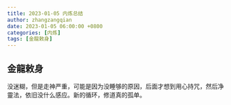 ```yaml
---
title: 2023-01-05 内炼总结
author: zhangzangqian
date: 2023-01-05 06:00:00 +0800
categories: [内炼]
tags: [金龍敕身]
---
```


## 金龍敕身

没迷糊，但是走神严重，可能是因为没睡够的原因，后面才想到用心持咒，然后净靈法，依旧没什么感应。新的循环，修道真的孤单。